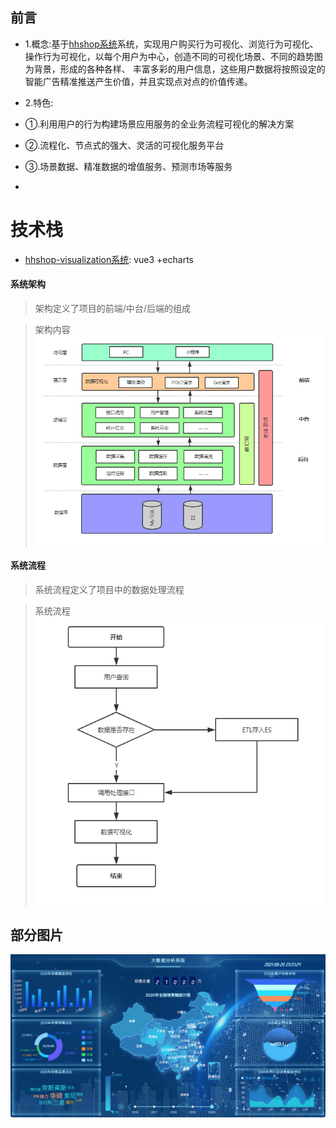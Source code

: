 
## 前言  ## 
- 1.概念:基于[hhshop系统](https://github.com/cinoliu/hhshop)系统，实现用户购买行为可视化、浏览行为可视化、操作行为可视化，以每个用户为中心，创造不同的可视化场景、不同的趋势图为背景，形成的各种各样、 丰富多彩的用户信息，这些用户数据将按照设定的智能广告精准推送产生价值，并且实现点对点的价值传递。

- 2.特色:
- ①.利用用户的行为构建场景应用服务的全业务流程可视化的解决方案
- ②.流程化、节点式的强大、灵活的可视化服务平台
- ③.场景数据、精准数据的增值服务、预测市场等服务 
-

# 技术栈 #
- [hhshop-visualization系统](https://github.com/cinoliu/hhshop-visualization):   vue3 +echarts



#### 系统架构
> 架构定义了项目的前端/中台/后端的组成

>  架构内容
![](https://raw.githubusercontent.com/cinoliu/Big-data-visualization/master/img/3.jpg)


#### 系统流程
> 系统流程定义了项目中的数据处理流程

>  系统流程
![](https://raw.githubusercontent.com/cinoliu/Big-data-visualization/master/img/4.jpg)




## 部分图片 ##

![](https://raw.githubusercontent.com/cinoliu/Big-data-visualization/master/img/1.jpg)







